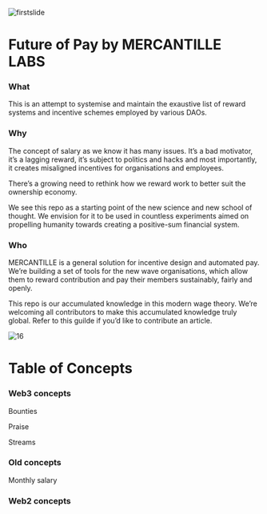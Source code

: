 ![firstslide](https://user-images.githubusercontent.com/2963432/168870504-73b18286-872a-4014-8b70-e76f1430492d.png)

# Future of Pay by MERCANTILLE LABS

### What

This is an attempt to systemise and maintain the exaustive list of reward systems and incentive schemes employed by various DAOs. 

### Why

The concept of salary as we know it has many issues. It’s a bad motivator, it’s a lagging reward, it’s subject to politics and hacks and most importantly, it creates misaligned incentives for organisations and employees. 

There’s a growing need to rethink how we reward work to better suit the ownership economy. 

We see this repo as a starting point of the new science and new school of thought. We envision for it to be used in countless experiments aimed on propelling humanity towards creating a positive-sum financial system.  

### Who

MERCANTILLE is a general solution for incentive design and automated pay. We’re building a set of tools for the new wave organisations, which allow them to reward contribution and pay their members sustainably, fairly and openly. 

This repo is our accumulated knowledge in this modern wage theory. We’re welcoming all contributors to make this accumulated knowledge truly global. Refer to this guilde if you’d like to contribute an article. 

![16](https://user-images.githubusercontent.com/2963432/168870361-57daf587-e45c-4a7a-b689-083a3dcccab3.png)


# Table of Concepts
### Web3 concepts
Bounties

Praise

Streams

### Old concepts
Monthly salary

### Web2 concepts

